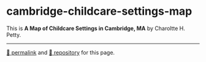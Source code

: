 # cambridge-childcare-settings-map

This is **A Map of Childcare Settings in Cambridge, MA** by Charoltte H. Petty.

<hr>

[&#128279; permalink](https://dcpetty.github.io/cambridge-childcare-settings-map/) and [&#128297; repository](https://github.com/dcpetty/cambridge-childcare-settings-map/) for this page.
